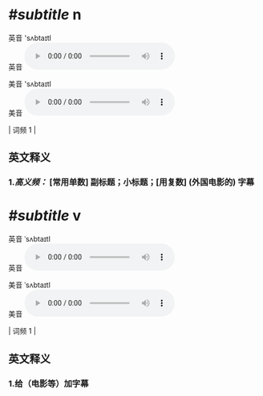 # ***\#subtitle*** n
英音 'sʌbtaɪtl  
英音
<audio src="./media/subtitle-B.aac" controls="controls"></audio>

美音 'sʌbtaɪtl  
美音
<audio src="./media/subtitle.aac" controls="controls"></audio>



| 词频 1 |  

英文释义
---
### 1.*高义频：* **[常用单数] 副标题；小标题；[用复数] (外国电影的) 字幕**  


# ***\#subtitle*** v
英音 ˈsʌbtaɪtl  
英音
<audio src="./media/subtitle-B.aac" controls="controls"></audio>

美音 ˈsʌbtaɪtl  
美音
<audio src="./media/subtitle.aac" controls="controls"></audio>



| 词频 1 |  

英文释义
---
### 1.**给（电影等）加字幕**  


